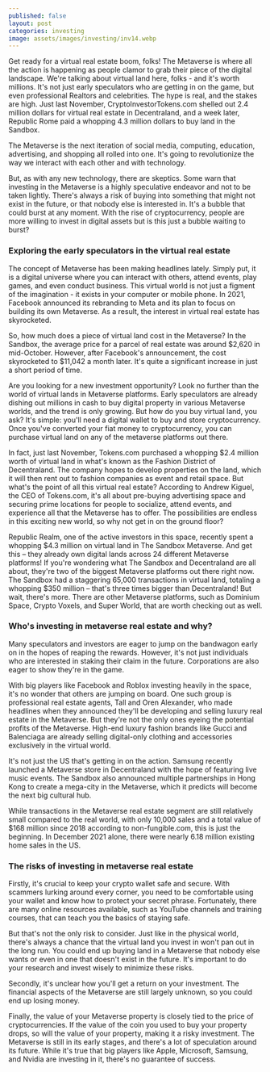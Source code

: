 ```yaml
---
published: false
layout: post
categories: investing
image: assets/images/investing/inv14.webp
---
```


Get ready for a virtual real estate boom, folks! The Metaverse is where all the action is happening as people clamor to grab their piece of the digital landscape. We're talking about virtual land here, folks - and it's worth millions. It's not just early speculators who are getting in on the game, but even professional Realtors and celebrities. The hype is real, and the stakes are high. Just last November, CryptoInvestorTokens.com shelled out 2.4 million dollars for virtual real estate in Decentraland, and a week later, Republic Rome paid a whopping 4.3 million dollars to buy land in the Sandbox. 

The Metaverse is the next iteration of social media, computing, education, advertising, and shopping all rolled into one. It's going to revolutionize the way we interact with each other and with technology.

But, as with any new technology, there are skeptics. Some warn that investing in the Metaverse is a highly speculative endeavor and not to be taken lightly. There's always a risk of buying into something that might not exist in the future, or that nobody else is interested in. It's a bubble that could burst at any moment.
With the rise of cryptocurrency, people are more willing to invest in digital assets but is this just a bubble waiting to burst?

### Exploring the early speculators in the virtual real estate
The concept of Metaverse has been making headlines lately. Simply put, it is a digital universe where you can interact with others, attend events, play games, and even conduct business. This virtual world is not just a figment of the imagination - it exists in your computer or mobile phone. In 2021, Facebook announced its rebranding to Meta and its plan to focus on building its own Metaverse. As a result, the interest in virtual real estate has skyrocketed.

So, how much does a piece of virtual land cost in the Metaverse? In the Sandbox, the average price for a parcel of real estate was around $2,620 in mid-October. However, after Facebook's announcement, the cost skyrocketed to $11,042 a month later. It's quite a significant increase in just a short period of time.

Are you looking for a new investment opportunity? Look no further than the world of virtual lands in Metaverse platforms. Early speculators are already dishing out millions in cash to buy digital property in various Metaverse worlds, and the trend is only growing. But how do you buy virtual land, you ask? It's simple: you'll need a digital wallet to buy and store cryptocurrency. Once you've converted your fiat money to cryptocurrency, you can purchase virtual land on any of the metaverse platforms out there.

In fact, just last November, Tokens.com purchased a whopping $2.4 million worth of virtual land in what's known as the Fashion District of Decentraland. The company hopes to develop properties on the land, which it will then rent out to fashion companies as event and retail space. But what's the point of all this virtual real estate? According to Andrew Kiguel, the CEO of Tokens.com, it's all about pre-buying advertising space and securing prime locations for people to socialize, attend events, and experience all that the Metaverse has to offer. The possibilities are endless in this exciting new world, so why not get in on the ground floor?

Republic Realm, one of the active investors in this space, recently spent a whopping $4.3 million on virtual land in The Sandbox Metaverse. And get this – they already own digital lands across 24 different Metaverse platforms!
If you're wondering what The Sandbox and Decentraland are all about, they're two of the biggest Metaverse platforms out there right now. The Sandbox had a staggering 65,000 transactions in virtual land, totaling a whopping $350 million – that's three times bigger than Decentraland! But wait, there's more. There are other Metaverse platforms, such as Dominium Space, Crypto Voxels, and Super World, that are worth checking out as well.

### Who's investing in metaverse real estate and why?
Many speculators and investors are eager to jump on the bandwagon early on in the hopes of reaping the rewards. However, it's not just individuals who are interested in staking their claim in the future. Corporations are also eager to show they're in the game.

With big players like Facebook and Roblox investing heavily in the space, it's no wonder that others are jumping on board. One such group is professional real estate agents, Tall and Oren Alexander, who made headlines when they announced they'll be developing and selling luxury real estate in the Metaverse. But they're not the only ones eyeing the potential profits of the Metaverse. High-end luxury fashion brands like Gucci and Balenciaga are already selling digital-only clothing and accessories exclusively in the virtual world.

It's not just the US that's getting in on the action. Samsung recently launched a Metaverse store in Decentraland with the hope of featuring live music events. The Sandbox also announced multiple partnerships in Hong Kong to create a mega-city in the Metaverse, which it predicts will become the next big cultural hub.

While transactions in the Metaverse real estate segment are still relatively small compared to the real world, with only 10,000 sales and a total value of $168 million since 2018 according to non-fungible.com, this is just the beginning. In December 2021 alone, there were nearly 6.18 million existing home sales in the US.


### The risks of investing in metaverse real estate
Firstly, it's crucial to keep your crypto wallet safe and secure. With scammers lurking around every corner, you need to be comfortable using your wallet and know how to protect your secret phrase. Fortunately, there are many online resources available, such as YouTube channels and training courses, that can teach you the basics of staying safe.

But that's not the only risk to consider. Just like in the physical world, there's always a chance that the virtual land you invest in won't pan out in the long run. You could end up buying land in a Metaverse that nobody else wants or even in one that doesn't exist in the future. It's important to do your research and invest wisely to minimize these risks.

Secondly, it's unclear how you'll get a return on your investment. The financial aspects of the Metaverse are still largely unknown, so you could end up losing money.

Finally, the value of your Metaverse property is closely tied to the price of cryptocurrencies. If the value of the coin you used to buy your property drops, so will the value of your property, making it a risky investment.
The Metaverse is still in its early stages, and there's a lot of speculation around its future. While it's true that big players like Apple, Microsoft, Samsung, and Nvidia are investing in it, there's no guarantee of success.

